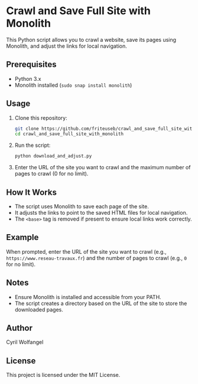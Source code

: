 # Crawl and Save Full Site with Monolith

This Python script allows you to crawl a website, save its pages using Monolith, and adjust the links for local navigation.

## Prerequisites

- Python 3.x
- Monolith installed (`sudo snap install monolith`)

## Usage

1. Clone this repository:
    ```bash
    git clone https://github.com/friteuseb/crawl_and_save_full_site_with_monolith.git
    cd crawl_and_save_full_site_with_monolith
    ```

2. Run the script:
    ```bash
    python download_and_adjust.py
    ```

3. Enter the URL of the site you want to crawl and the maximum number of pages to crawl (0 for no limit).

## How It Works

- The script uses Monolith to save each page of the site.
- It adjusts the links to point to the saved HTML files for local navigation.
- The `<base>` tag is removed if present to ensure local links work correctly.

## Example

When prompted, enter the URL of the site you want to crawl (e.g., `https://www.reseau-travaux.fr`) and the number of pages to crawl (e.g., `0` for no limit).

## Notes

- Ensure Monolith is installed and accessible from your PATH.
- The script creates a directory based on the URL of the site to store the downloaded pages.

## Author

Cyril Wolfangel

## License

This project is licensed under the MIT License.
